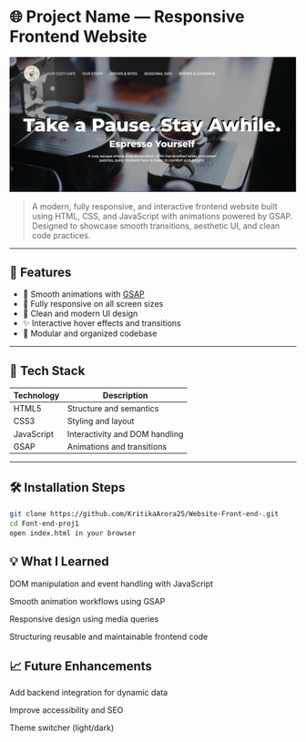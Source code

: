 # 🌐 Project Name — Responsive Frontend Website

![Project Banner](images/image.png)

> A modern, fully responsive, and interactive frontend website built using HTML, CSS, and JavaScript with animations powered by GSAP. Designed to showcase smooth transitions, aesthetic UI, and clean code practices.

---

## 📌 Features

- 🚀 Smooth animations with [GSAP](https://greensock.com/gsap/)
- 📱 Fully responsive on all screen sizes
- 🎨 Clean and modern UI design
- ✨ Interactive hover effects and transitions
- 📁 Modular and organized codebase

---

## 🔧 Tech Stack

| Technology | Description                     |
|------------|---------------------------------|
| HTML5      | Structure and semantics         |
| CSS3       | Styling and layout              |
| JavaScript | Interactivity and DOM handling  |
| GSAP       | Animations and transitions      |

---

## 🛠️ Installation Steps

```bash
git clone https://github.com/KritikaArora25/Website-Front-end-.git
cd Font-end-proj1
open index.html in your browser

```
## 💡 What I Learned

DOM manipulation and event handling with JavaScript

Smooth animation workflows using GSAP

Responsive design using media queries

Structuring reusable and maintainable frontend code

## 📈 Future Enhancements
Add backend integration for dynamic data

Improve accessibility and SEO

Theme switcher (light/dark)
